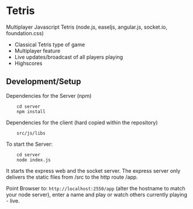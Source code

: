 Tetris
======

Multiplayer Javascript Tetris (node.js, easeljs, angular.js, socket.io, foundation.css) 

* Classical Tetris type of game
* Multiplayer feature
* Live updates/broadcast of all players playing
* Highscores


Development/Setup
-----
Dependencies for the Server (npm)
```
    cd server
    npm install
```
Dependencies for the client (hard copied within the repository)
```
    src/js/libs
```

To start the Server:
```
    cd server
    node index.js
```
It starts the express web and the socket server. The express server only delivers the static files from /src to the http route /app.

Point Browser to: `http://localhost:2550/app` (alter the hostname to match your node server), enter a name and play or watch others currently playing - live.


